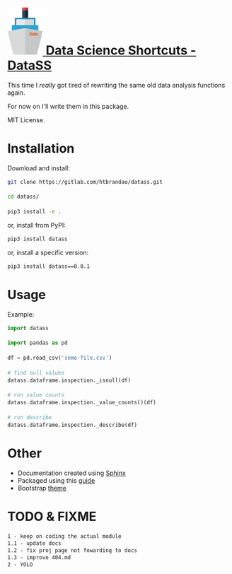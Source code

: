 
# [<img src="etc/img/drawing.png" alt="logo" width="80"/> **Data** **S**cience **S**hortcuts - DataSS](https://htbrandao.github.io/datass/)

This time I *really* got tired of rewriting the same old data analysis functions again.

For now on I'll write them in this package.

MIT License.

# Installation

Download and install:

```bash
git clone https://gitlab.com/htbrandao/datass.git

cd datass/

pip3 install -e .
```

or, install from PyPI:

```bash
pip3 install datass
```

or, install a specific version:

```bash
pip3 install datass==0.0.1
```

# Usage

Example:

```python
import datass

import pandas as pd

df = pd.read_csv('some-file.csv')

# find null values
datass.dataframe.inspection._isnull(df)

# run value counts
datass.dataframe.inspection._value_counts()(df)

# run describe
datass.dataframe.inspection._describe(df)
```

# Other

- Documentation created using [Sphinx](https://www.sphinx-doc.org/en/master/)
- Packaged using this [guide](https://packaging.python.org/tutorials/packaging-projects/)
- Bootstrap [theme](https://startbootstrap.com/theme/freelancer)

# TODO & FIXME

    1 - keep on coding the actual module
    1.1 - update docs
    1.2 - fix proj page not fowarding to docs
    1.3 - improve 404.md
    2 - YOLO
